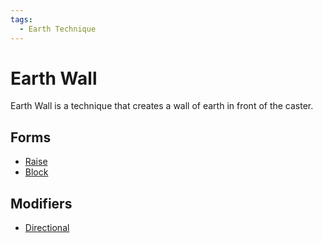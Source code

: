 ```yaml
---
tags:
  - Earth Technique
---
```


# Earth Wall

Earth Wall is a technique that creates a wall of earth in front of the caster.

## Forms

- [Raise](../forms.md#raise)
- [Block](../forms.md#block)

## Modifiers

- [Directional](../modifiers.md#directional)